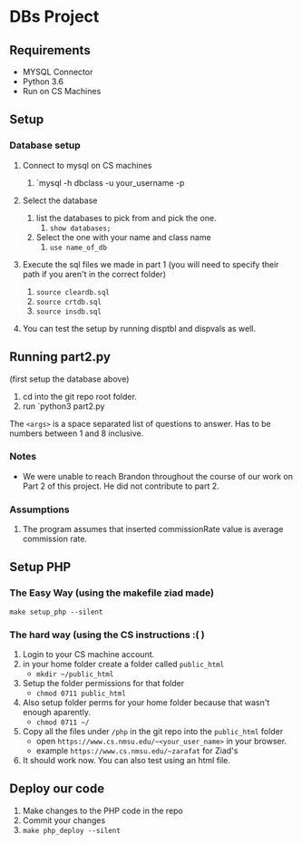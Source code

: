 # DBs Project

## Requirements

- MYSQL Connector
- Python 3.6
- Run on CS Machines

## Setup

### Database setup

1. Connect to mysql on CS machines
   1. `mysql -h dbclass -u your_username -p
2. Select the database
   1. list the databases to pick from and pick the one.
      1. `show databases;`
   2. Select the one with your name and class name
      1. `use name_of_db`
3. Execute the sql files we made in part 1 (you will need to specify their path if you aren't in the correct folder)
   1. `source cleardb.sql`
   2. `source crtdb.sql`
   3. `source insdb.sql`

4. You can test the setup by running disptbl and dispvals as well.

## Running part2.py

(first setup the database above)

1. cd into the git repo root folder. 
2. run `python3 part2.py <args>

The `<args>` is a space separated list of questions to answer. Has to be numbers between 1 and 8 inclusive.

### Notes

* We were unable to reach Brandon throughout the course of our work on Part 2 of this project. He did not contribute to part 2.


### Assumptions

1. The program assumes that inserted commissionRate value is average commission rate.


## Setup PHP

### The Easy Way (using the makefile ziad made)
```
make setup_php --silent
```

### The hard way (using the CS instructions :( )

1. Login to your CS machine account. 
2. in your home folder create a folder called `public_html`
	- `mkdir ~/public_html`
3. Setup the folder permissions for that folder
	- `chmod 0711 public_html`
4. Also setup folder perms for your home folder because that wasn't enough aparently.
	- `chmod 0711 ~/`
5. Copy all the files under `/php` in the git repo into the `public_html` folder 
	- open `https://www.cs.nmsu.edu/~<your_user_name>` in your browser.
	- example `https://www.cs.nmsu.edu/~zarafat` for Ziad's
6. It should work now. You can also test using an html file. 


## Deploy our code
1. Make changes to the PHP code in the repo
2. Commit your changes
3. `make php_deploy --silent`

